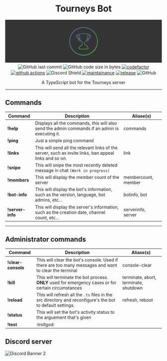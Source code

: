 <h1 align="center">Tourneys Bot</h1>
<p align="center">
    <img alt="tourneys" src="assets/banner.png"><br>
    <img alt="GitHub last commit" align="center" src="https://img.shields.io/github/last-commit/existential-nonce/tourneys-bot">
    <img alt="GitHub code size in bytes" align="center" src="https://img.shields.io/github/languages/code-size/existential-nonce/tourneys-bot">
    <a href="https://www.codefactor.io/repository/github/existential-nonce/tourneys-bot"><img alt="codefactor" align="center" src="https://www.codefactor.io/repository/github/existential-nonce/tourneys-bot/badge?s=21c9d17dad3405b1a8947910ddd6fe5a3dfab838"></a>
    <a href="https://actions-badge.atrox.dev/atrox/sync-dotenv/goto"><img alt="github actions" align="center" src="https://img.shields.io/endpoint.svg?url=https%3A%2F%2Factions-badge.atrox.dev%2Fatrox%2Fsync-dotenv%2Fbadge"></a>
    <img src="https://discordapp.com/api/guilds/688510763387715649/widget.png?style=shield" align="center" alt="Discord Shield"/>
    <a href="https://GitHub.com/Existential-nonce/Tourneys-bot/graphs/commit-activity">
    <img alt="maintainance" align="center" src="https://img.shields.io/badge/Maintained%3F-yes-green.svg"></a>
    <a href="https://GitHub.com/Existential-nonce/Tourneys-bot">
    <img alt="release" align="center" src="https://img.shields.io/github/release/Existential-nonce/Tourneys-bot"></a>
    <img alt="GitHub" align="center" src="https://img.shields.io/github/license/existential-nonce/tourneys-bot">
    <br>
</p>
<p align="center"> A TypeScript bot for the Tourneys server </p>


- - -

## Commands
| Command | Description | Aliase(s)
|---|---|---|
| **!help** | Displays all the commands, this will also send the admin commands if an admin is executing it. | commands |
| **!ping** | Just a simple ping command ||
| **!links** | This will send all the relevant links of the server, such as invite links, ban appeal links and so on. | link |
| **!snipe** | This will snipe the most recently deleted message in chat `(Work in progress)` ||
| **!members** | This will display the member count of the server | membercount, member |
| **!bot-info** | This will display the bot's information, such as the version, language, bot admins, etc... | botinfo, bot |
| **!server-info** | This will display the server's information, such as the creation date, channel count, etc... | serverinfo, server |

- - -

## Administrator commands
| Command | Description | Aliase(s)
|---|---|---|
| **!clear-console** | This will clear the bot's console. Used if there are too many messages and want to clear the terminal | console-clear |
| **!kill** | This will terminate the bot process. **ONLY** used for emergency cases or for certain circumstances | terminate, abort, terminate, shutdown |
| **!reload** | This will refresh all the `.ts` files in the src directory and reconfigure's the bot to default settings. | refresh, reboot|
| **!status <status>** | This will set the bot's activity status to the arguement that's given ||
| **!test** | :trollgod: ||


## Discord server
<img src="https://discordapp.com/api/guilds/688510763387715649/widget.png?style=banner2" alt="Discord Banner 2"/>
